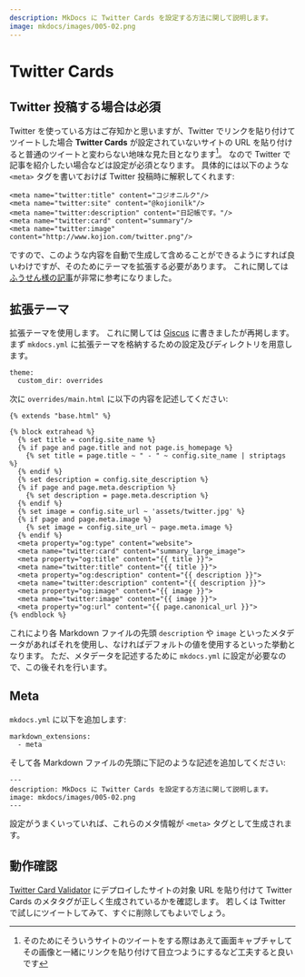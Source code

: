 ```yaml
---
description: MkDocs に Twitter Cards を設定する方法に関して説明します。
image: mkdocs/images/005-02.png
---
```


# Twitter Cards

## Twitter 投稿する場合は必須

Twitter を使っている方はご存知かと思いますが、Twitter でリンクを貼り付けてツイートした場合
**Twitter Cards** が設定されていないサイトの URL を貼り付けると普通のツイートと変わらない地味な見た目となります[^1]。
なので Twitter で記事を紹介したい場合などは設定が必須となります。
具体的には以下のような `<meta>` タグを書いておけば Twitter 投稿時に解釈してくれます:

```
<meta name="twitter:title" content="コジオニルク"/>
<meta name="twitter:site" content="@kojionilk"/>
<meta name="twitter:description" content="日記帳です。"/>
<meta name="twitter:card" content="summary"/>
<meta name="twitter:image" content="http://www.kojion.com/twitter.png"/>
```

ですので、このような内容を自動で生成して含めることができるようにすれば良いわけですが、そのためにテーマを拡張する必要があります。
これに関しては[ふうせん様の記事](https://balloon.asia/mkdocs/)が非常に参考になりました。

## 拡張テーマ

拡張テーマを使用します。
これに関しては [Giscus](005.md) に書きましたが再掲します。
まず `mkdocs.yml` に拡張テーマを格納するための設定及びディレクトリを用意します。

```
theme:
  custom_dir: overrides
```

次に `overrides/main.html` に以下の内容を記述してください:

```
{% extends "base.html" %}

{% block extrahead %}
  {% set title = config.site_name %}
  {% if page and page.title and not page.is_homepage %}
    {% set title = page.title ~ " - " ~ config.site_name | striptags %}
  {% endif %}
  {% set description = config.site_description %}
  {% if page and page.meta.description %}
    {% set description = page.meta.description %}
  {% endif %}
  {% set image = config.site_url ~ 'assets/twitter.jpg' %}
  {% if page and page.meta.image %}
    {% set image = config.site_url ~ page.meta.image %}
  {% endif %}
  <meta property="og:type" content="website">
  <meta name="twitter:card" content="summary_large_image">
  <meta property="og:title" content="{{ title }}">
  <meta name="twitter:title" content="{{ title }}">
  <meta property="og:description" content="{{ description }}">
  <meta name="twitter:description" content="{{ description }}">
  <meta property="og:image" content="{{ image }}">
  <meta name="twitter:image" content="{{ image }}">
  <meta property="og:url" content="{{ page.canonical_url }}">
{% endblock %}
```

これにより各 Markdown ファイルの先頭 `description` や `image` といったメタデータがあればそれを使用し、なければデフォルトの値を使用するといった挙動となります。
ただ、メタデータを記述するために `mkdocs.yml` に設定が必要なので、この後それを行います。

## Meta

`mkdocs.yml` に以下を追加します:

```
markdown_extensions:
  - meta
```

そして各 Markdown ファイルの先頭に下記のような記述を追加してください:

```
---
description: MkDocs に Twitter Cards を設定する方法に関して説明します。
image: mkdocs/images/005-02.png
---
```

設定がうまくいっていれば、これらのメタ情報が `<meta>` タグとして生成されます。

## 動作確認

[Twitter Card Validator](https://cards-dev.twitter.com/validator) にデプロイしたサイトの対象 URL を貼り付けて Twitter Cards のメタタグが正しく生成されているかを確認します。
若しくは Twitter で試しにツイートしてみて、すぐに削除してもよいでしょう。

[^1]: そのためにそういうサイトのツイートをする際はあえて画面キャプチャしてその画像と一緒にリンクを貼り付けて目立つようにするなど工夫すると良いです